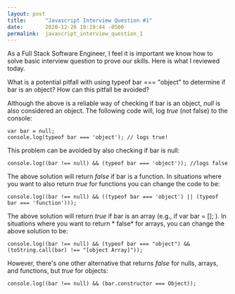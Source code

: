 ```yaml
---
layout: post
title:      "Javascript Interview Question #1"
date:       2020-12-26 19:19:44 -0500
permalink:  javascript_interview_question_1
---
```


As a Full Stack Software Engineer, I feel it is important we know how to solve basic interview question to prove our skills. Here is what I reviewed today.


What is a potential pitfall with using typeof bar === "object" to determine if bar is an object? How can this pitfall be avoided?


Although the above is a reliable way of checking if bar is an object, *null* is also considered an object.  The following code will, log *true* (not false) to the console:

```
var bar = null;
console.log(typeof bar === 'object'); // logs true!
```

This problem can be avoided by also checking if bar is null:

`console.log((bar !== null) && (typeof bar === 'object')); //logs false`

The above solution will return *false* if bar is a function. In situations where you want to also return *true* for functions you can change the code to be:

`console.log((bar !== null) && ((typeof bar === 'object') || (typeof bar === 'function')));`

The above solution will return *true* if bar is an array (e.g., if var bar = []; ). In situations where you want to return * false* for arrays, you can change the above solution to be:

`console.log((bar !== null) && (typeof bar === "object") && (toString.call(bar) !== "[object Array]"));`

However, there's one other alternative that returns *false* for nulls, arrays, and functions, but *true* for objects:

`console.log((bar !== null) && (bar.constructor === Object));`






